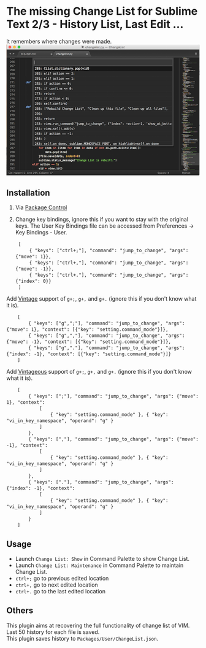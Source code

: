 The missing Change List for Sublime Text 2/3 - History List, Last Edit ...
====================
It remembers where changes were made.
<img src="https://github.com/randy3k/ChangeList/raw/master/changelist.png">

Installation
------------
1. Via [Package Control](http://wbond.net/sublime_packages/package_control)

2. Change key bindings, ignore this if you want to stay with the original keys. The User Key Bindings file can be accessed from Preferences -> Key Bindings - User.

        [
            { "keys": ["ctrl+;"], "command": "jump_to_change", "args": {"move": 1}},
            { "keys": ["ctrl+,"], "command": "jump_to_change", "args": {"move": -1}},
            { "keys": ["ctrl+."], "command": "jump_to_change", "args": {"index": 0}}
        ]
Add [Vintage](https://github.com/sublimehq/Vintage) support of `g+;`, `g+,` and `g+.` (ignore this if you don't know what it is).

        [
            { "keys": ["g",";"], "command": "jump_to_change", "args": {"move": 1}, "context": [{"key": "setting.command_mode"}]},
            { "keys": ["g",","], "command": "jump_to_change", "args": {"move": -1}, "context": [{"key": "setting.command_mode"}]},
            { "keys": ["g","."], "command": "jump_to_change", "args": {"index": -1}, "context": [{"key": "setting.command_mode"}]}
        ]
Add [Vintageous](https://github.com/guillermooo/Vintageous?source=c) support of `g+;`, `g+,` and `g+.` (ignore this if you don't know what it is).

        [
            { "keys": [";"], "command": "jump_to_change", "args": {"move": 1}, "context":
                [
                    { "key": "setting.command_mode" }, { "key": "vi_in_key_namespace", "operand": "g" }
                ]
            },
            { "keys": [","], "command": "jump_to_change", "args": {"move": -1}, "context":
                [
                    { "key": "setting.command_mode" }, { "key": "vi_in_key_namespace", "operand": "g" }
                ]
            },
            { "keys": ["."], "command": "jump_to_change", "args": {"index": -1}, "context":
                [
                    { "key": "setting.command_mode" }, { "key": "vi_in_key_namespace", "operand": "g" }
                ]
            }
        ]


Usage
------------

* Launch ``Change List: Show`` in Command Palette to show Change List.
* Launch ``Change List: Maintenance`` in Command Palette to maintain Change List.
* ``ctrl+;``  go to previous edited location
* ``ctrl+,``  go to next edited location
* ``ctrl+.``  go to the last edited location

Others
-----------
This plugin aims at recovering the full functionality of change list of VIM.<BR>
Last 50 history for each file is saved.<BR>
This plugin saves history to ``Packages/User/ChangeList.json``.<BR>

